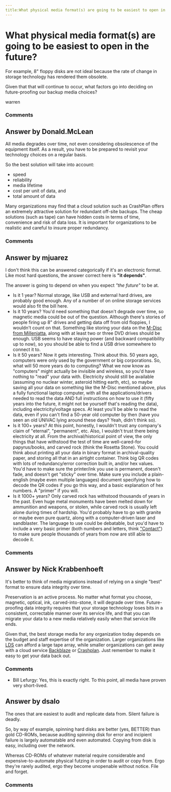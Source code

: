 ```yaml
---
title:What physical media format(s) are going to be easiest to open in the future?
---
```

What physical media format(s) are going to be easiest to open in the future?
=====================
For example, 8" floppy disks are not ideal because the rate of change in
storage technology has rendered them obsolete.

Given that that will continue to occur, what factors go into deciding on
future-proofing our backup media choices?

warren

### Comments ###


Answer by Donald.McLean
----------------
All media degrades over time, not even considering obsolescence of the
equipment itself. As a result, you have to be prepared to revisit your
technology choices on a regular basis.

So the best solution will take into account:

-   speed
-   reliability
-   media lifetime
-   cost per unit of data, and
-   total amount of data

Many organizations may find that a cloud solution such as CrashPlan
offers an extremely attractive solution for redundant off-site backups.
The cheap solutions (such as tape) can have hidden costs in terms of
time, convenience and risk of data loss. It is important for
organizations to be realistic and careful to insure proper redundancy.

### Comments ###

Answer by mjuarez
----------------
I don't think this can be answered categorically if it's an electronic
format. Like most hard questions, the answer correct here is **"it
depends"**.

The answer is going to depend on when you expect *"the future"* to be
at.

-   Is it 1 year? Normal storage, like USB and external hard drives, are
    probably good enough. Any of a number of on online storage services
    would also fit the bill here.
-   Is it 10 years? You'd need something that doesn't degrade over time,
    so magnetic media could be out of the question. Although there's
    stories of people firing up 8" drives and getting data off from old
    floppies, I wouldn't count on that. Something like storing your data
    on the [M-Disc from Milleniatta](http://www.mdisc.com), along with
    at least two or three DVD drives should be enough. USB seems to have
    staying power (and backward compatibility up to now), so you should
    be able to find a USB drive somewhere to connect it to.
-   Is it 50 years? Now it gets interesting. Think about this. 50 years
    ago, computers were only used by the government or big corporations.
    So, what will 50 more years do to computing? What we now know as
    "computers" might actually be invisible and wireless, so you'd have
    nothing to "read" your data with. Electricity should still be
    available (assuming no nuclear winter, asteroid hitting earth, etc),
    so maybe saving all your data on something like the M-Disc mentioned
    above, plus a fully functional laptop computer, with all the
    applications/drivers needed to read the data AND full instructions
    on how to use it (fifty years into the future, it might not be
    yourself that's reading the data), including electricity/voltage
    specs. At least you'll be able to read the data, even if you can't
    find a 50-year old computer by then (have you seen an old UNIVAC
    lying around these days? Yeah, didn't think so).
-   Is it 100+ years? At this point, honestly, I wouldn't trust any
    company's claim of "eternal", "permanent", etc. Also, I wouldn't
    trust there being electricity at all. From the archival/historical
    point of view, the only things that have withstood the test of time
    are well-cared-for papyrus/books, and carved rock (think the Rosetta
    Stone). You could think about printing all your data in binary
    format in archival-quality paper, and storing all that in an
    airtight container. Think big QR codes with lots of redundancy/error
    correction built in, and/or hex values. You'd have to make sure the
    printer/ink you use is permanent, doesn't fade, and doesn't get
    "sticky" over time. Make sure you include a plain-english (maybe
    even multiple languages) document specifying how to decode the QR
    codes if you go this way, and a basic explanation of hex numbers. A
    "primer" if you will.
-   Is it 1000+ years? Only carved rock has withstood thousands of years
    in the past. Even huge metal monuments have been melted down for
    ammunition and weapons, or stolen, while carved rock is usually left
    alone during times of hardship. You'd probably have to go with
    granite or maybe even pure quartz, along with a computer-driven
    laser and sandblaster. The language to use could be debatable, but
    you'd have to include a very basic primer (both numbers and letters,
    think ["Contact"](http://en.wikipedia.org/wiki/Contact_%28film%29))
    to make sure people thousands of years from now are still able to
    decode it.


### Comments ###

Answer by Nick Krabbenhoeft
----------------
It's better to think of media migrations instead of relying on a single
"best" format to ensure data integrity over time.

Preservation is an active process. No matter what format you choose,
magnetic, optical, ink, carved-into-stone, it will degrade over time.
Future-proofing data integrity requires that your storage technology
loses bits in a consistent, correctable manner over its service life,
and that you can migrate your data to a new media relatively easily when
that service life ends.

Given that, the best storage media for any organization today depends on
the budget and staff expertise of the organization. Larger organizations
like
[LDS](http://documents.el-una.org/923/1/ELUNA_2012_Presentation_Final_2012_5_7.pdf)
can afford a large tape array, while smaller organizations can get away
with a cloud service [Backblaze](http://www.backblaze.com/) or
[Crashplan](http://www.crashplan.com). Just remember to make it easy to
get your data back out.

### Comments ###
* Bill Lefurgy: Yes, this is exactly right. To this point, all media have proven very
short-lived.

Answer by dsalo
----------------
The ones that are easiest to audit and replicate data from. Silent
failure is deadly.

So, by way of example, spinning hard disks are better (yes, BETTER) than
gold CD-ROMs, because auditing spinning disk for error and incipient
failure is largely automatable and even automated. Copying from disk is
easy, including over the network.

Whereas CD-ROMs of whatever material require considerable and
expensive-to-automate physical futzing in order to audit or copy from.
Ergo they're rarely audited, ergo they become unopenable without notice.
File and forget.

### Comments ###

